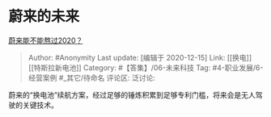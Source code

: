 # 蔚来的未来
[蔚来能不能熬过2020？](https://www.zhihu.com/question/373325202/answer/1036235945)

> Author: #Anonymity
> Last update: [编辑于 2020-12-15]
> Link: [[换电]] [[特斯拉新电池]]
> Category: #【答集】/06-未来科技
> Tag: #4-职业发展/6-经营案例 #_其它/待命名 
> 评论区:
> 泛讨论:

蔚来的“换电池”续航方案，经过足够的锤炼积累到足够专利门槛，将来会是无人驾驶的关键技术。
